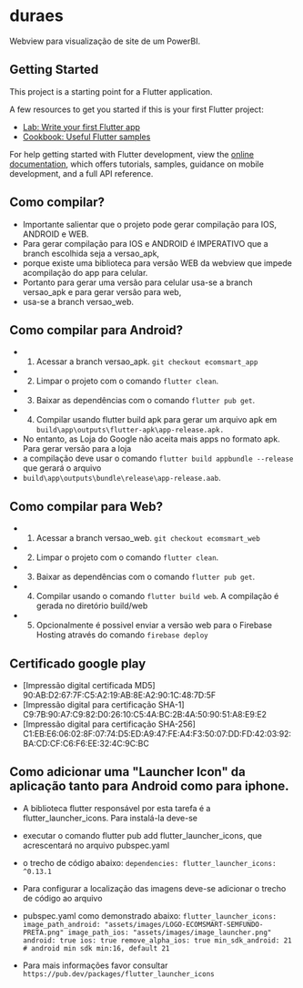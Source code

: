 # duraes

Webview para visualização de site de um PowerBI.

## Getting Started

This project is a starting point for a Flutter application.

A few resources to get you started if this is your first Flutter project:

- [Lab: Write your first Flutter app](https://docs.flutter.dev/get-started/codelab)
- [Cookbook: Useful Flutter samples](https://docs.flutter.dev/cookbook)

For help getting started with Flutter development, view the
[online documentation](https://docs.flutter.dev/), which offers tutorials,
samples, guidance on mobile development, and a full API reference.

## Como compilar?

- Importante salientar que o projeto pode gerar compilação para IOS, ANDROID e WEB.
- Para gerar compilação para IOS e ANDROID é IMPERATIVO que a branch escolhida seja a versao_apk,
- porque existe uma biblioteca para versão WEB da webview que impede acompilação do app para celular.
- Portanto para gerar uma versão para celular usa-se a branch versao_apk e para gerar versão para web,
- usa-se a branch versao_web.

## Como compilar para Android?

- 1) Acessar a branch versao_apk. ``git checkout ecomsmart_app``
- 2) Limpar o projeto com o comando ``flutter clean``.
- 3) Baixar as dependências com o comando ``flutter pub get``.
- 4) Compilar usando flutter build apk para gerar um arquivo apk em ``build\app\outputs\flutter-apk\app-release.apk.``
- No entanto, as Loja do Google não aceita mais apps no formato apk. Para gerar versão para a loja
- a compilação deve usar o comando ``flutter build appbundle --release`` que gerará o arquivo
- ``build\app\outputs\bundle\release\app-release.aab``.

## Como compilar para Web?

- 1) Acessar a branch versao_web. ``git checkout ecomsmart_web``
- 2) Limpar o projeto com o comando ``flutter clean``.
- 3) Baixar as dependências com o comando ``flutter pub get``.
- 4) Compilar usando o comando ``flutter build web``. A compilação é gerada  no diretório build/web
- 5) Opcionalmente é possivel enviar a versão web para o Firebase Hosting através do comando ``firebase deploy``

## Certificado google play

- [Impressão digital certificada MD5] 90:AB:D2:67:7F:C5:A2:19:AB:8E:A2:90:1C:48:7D:5F
- [Impressão digital para certificação SHA-1] C9:7B:90:A7:C9:82:D0:26:10:C5:4A:BC:2B:4A:50:90:51:A8:E9:E2
- [Impressão digital para certificação SHA-256] C1:EB:E6:06:02:8F:07:74:D5:ED:A9:47:FE:A4:F3:50:07:DD:FD:42:03:92:BA:CD:CF:C6:F6:EE:32:4C:9C:BC


## Como adicionar uma "Launcher Icon" da aplicação tanto para Android como para iphone.

- A biblioteca flutter responsável por esta tarefa é a flutter_launcher_icons. Para instalá-la deve-se 
- executar o comando flutter pub add flutter_launcher_icons, que acrescentará no arquivo pubspec.yaml
- o trecho de código abaixo:
``dependencies:
  flutter_launcher_icons: ^0.13.1``

- Para configurar a localização das imagens deve-se adicionar o trecho de código ao arquivo
- pubspec.yaml como demonstrado abaixo:
``flutter_launcher_icons:
  image_path_android: "assets/images/LOGO-ECOMSMART-SEMFUNDO-PRETA.png"
  image_path_ios: "assets/images/image_launcher.png"
  android: true
  ios: true
  remove_alpha_ios: true
  min_sdk_android: 21 # android min sdk min:16, default 21``

- Para mais informações favor consultar ``https://pub.dev/packages/flutter_launcher_icons`` 